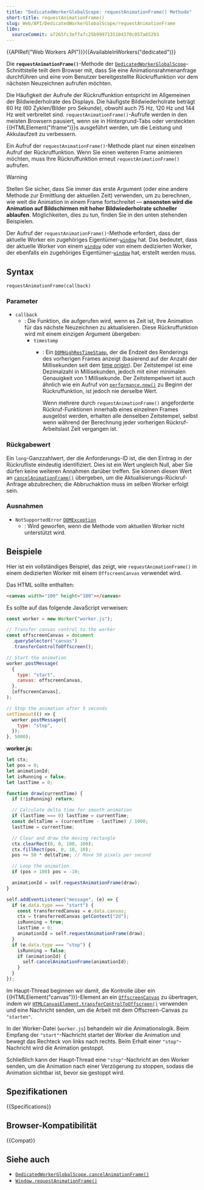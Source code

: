 ```yaml
---
title: "DedicatedWorkerGlobalScope: requestAnimationFrame() Methode"
short-title: requestAnimationFrame()
slug: Web/API/DedicatedWorkerGlobalScope/requestAnimationFrame
l10n:
  sourceCommit: a7265fc3effa7c25b9997135104370c057a65293
---
```


{{APIRef("Web Workers API")}}{{AvailableInWorkers("dedicated")}}

Die **`requestAnimationFrame()`**-Methode der [`DedicatedWorkerGlobalScope`](/de/docs/Web/API/DedicatedWorkerGlobalScope)-Schnittstelle teilt dem Browser mit, dass Sie eine Animationsrahmenanfrage durchführen und eine vom Benutzer bereitgestellte Rückruffunktion vor dem nächsten Neuzeichnen aufrufen möchten.

Die Häufigkeit der Aufrufe der Rückruffunktion entspricht im Allgemeinen der Bildwiederholrate des Displays. Die häufigste Bildwiederholrate beträgt 60 Hz (60 Zyklen/Bilder pro Sekunde), obwohl auch 75 Hz, 120 Hz und 144 Hz weit verbreitet sind. `requestAnimationFrame()`-Aufrufe werden in den meisten Browsern pausiert, wenn sie in Hintergrund-Tabs oder versteckten {{HTMLElement("iframe")}}s ausgeführt werden, um die Leistung und Akkulaufzeit zu verbessern.

Ein Aufruf der `requestAnimationFrame()`-Methode plant nur einen einzelnen Aufruf der Rückruffunktion. Wenn Sie einen weiteren Frame animieren möchten, muss Ihre Rückruffunktion erneut `requestAnimationFrame()` aufrufen.

> [!WARNING]
> Stellen Sie sicher, dass Sie immer das erste Argument (oder eine andere Methode zur Ermittlung der aktuellen Zeit) verwenden, um zu berechnen, wie weit die Animation in einem Frame fortschreitet — **ansonsten wird die Animation auf Bildschirmen mit hoher Bildwiederholrate schneller ablaufen**. Möglichkeiten, dies zu tun, finden Sie in den unten stehenden Beispielen.

Der Aufruf der `requestAnimationFrame()`-Methode erfordert, dass der aktuelle Worker ein zugehöriges Eigentümer-[`window`](/de/docs/Web/API/Window) hat. Das bedeutet, dass der aktuelle Worker von einem [`window`](/de/docs/Web/API/Window) oder von einem dedizierten Worker, der ebenfalls ein zugehöriges Eigentümer-[`window`](/de/docs/Web/API/Window) hat, erstellt werden muss.

## Syntax

```js-nolint
requestAnimationFrame(callback)
```

### Parameter

- `callback`
  - : Die Funktion, die aufgerufen wird, wenn es Zeit ist, Ihre Animation für das nächste Neuzeichnen zu aktualisieren. Diese Rückruffunktion wird mit einem einzigen Argument übergeben:
    - `timestamp`
      - : Ein [`DOMHighResTimeStamp`](/de/docs/Web/API/DOMHighResTimeStamp), der die Endzeit des Renderings des vorherigen Frames anzeigt (basierend auf der Anzahl der Millisekunden seit dem [time origin](/de/docs/Web/API/Performance/timeOrigin)). Der Zeitstempel ist eine Dezimalzahl in Millisekunden, jedoch mit einer minimalen Genauigkeit von 1 Millisekunde. Der Zeitstempelwert ist auch ähnlich wie ein Aufruf von [`performance.now()`](/de/docs/Web/API/Performance/now) zu Beginn der Rückruffunktion, ist jedoch nie derselbe Wert.

        Wenn mehrere durch `requestAnimationFrame()` angeforderte Rückruf-Funktionen innerhalb eines einzelnen Frames ausgelöst werden, erhalten alle denselben Zeitstempel, selbst wenn während der Berechnung jeder vorherigen Rückruf-Arbeitslast Zeit vergangen ist.

### Rückgabewert

Ein `long`-Ganzzahlwert, der die Anforderungs-ID ist, die den Eintrag in der Rückrufliste eindeutig identifiziert. Dies ist ein Wert ungleich Null, aber Sie dürfen keine weiteren Annahmen darüber treffen. Sie können diesen Wert an
[`cancelAnimationFrame()`](/de/docs/Web/API/DedicatedWorkerGlobalScope/cancelAnimationFrame) übergeben, um die Aktualisierungs-Rückruf-Anfrage abzubrechen; die Abbruchaktion muss im selben Worker erfolgt sein.

### Ausnahmen

- `NotSupportedError` [`DOMException`](/de/docs/Web/API/DOMException)
  - : Wird geworfen, wenn die Methode vom aktuellen Worker nicht unterstützt wird.

## Beispiele

Hier ist ein vollständiges Beispiel, das zeigt, wie `requestAnimationFrame()` in einem dedizierten Worker mit einem `OffscreenCanvas` verwendet wird.

Das HTML sollte enthalten:

```html
<canvas width="100" height="100"></canvas>
```

Es sollte auf das folgende JavaScript verweisen:

```js
const worker = new Worker("worker.js");

// Transfer canvas control to the worker
const offscreenCanvas = document
  .querySelector("canvas")
  .transferControlToOffscreen();

// Start the animation
worker.postMessage(
  {
    type: "start",
    canvas: offscreenCanvas,
  },
  [offscreenCanvas],
);

// Stop the animation after 5 seconds
setTimeout(() => {
  worker.postMessage({
    type: "stop",
  });
}, 5000);
```

**worker.js:**

```js
let ctx;
let pos = 0;
let animationId;
let isRunning = false;
let lastTime = 0;

function draw(currentTime) {
  if (!isRunning) return;

  // Calculate delta time for smooth animation
  if (lastTime === 0) lastTime = currentTime;
  const deltaTime = (currentTime - lastTime) / 1000;
  lastTime = currentTime;

  // Clear and draw the moving rectangle
  ctx.clearRect(0, 0, 100, 100);
  ctx.fillRect(pos, 0, 10, 10);
  pos += 50 * deltaTime; // Move 50 pixels per second

  // Loop the animation
  if (pos > 100) pos = -10;

  animationId = self.requestAnimationFrame(draw);
}

self.addEventListener("message", (e) => {
  if (e.data.type === "start") {
    const transferredCanvas = e.data.canvas;
    ctx = transferredCanvas.getContext("2d");
    isRunning = true;
    lastTime = 0;
    animationId = self.requestAnimationFrame(draw);
  }
  if (e.data.type === "stop") {
    isRunning = false;
    if (animationId) {
      self.cancelAnimationFrame(animationId);
    }
  }
});
```

Im Haupt-Thread beginnen wir damit, die Kontrolle über ein {{HTMLElement("canvas")}}-Element an ein [`OffscreenCanvas`](/de/docs/Web/API/OffscreenCanvas) zu übertragen, indem wir [`HTMLCanvasElement.transferControlToOffscreen()`](/de/docs/Web/API/HTMLCanvasElement/transferControlToOffscreen) verwenden und eine Nachricht senden, um die Arbeit mit dem Offscreen-Canvas zu `"starten"`.

In der Worker-Datei (`worker.js`) behandeln wir die Animationslogik. Beim Empfang der `"start"`-Nachricht startet der Worker die Animation und bewegt das Rechteck von links nach rechts. Beim Erhalt einer `"stop"`-Nachricht wird die Animation gestoppt.

Schließlich kann der Haupt-Thread eine `"stop"`-Nachricht an den Worker senden, um die Animation nach einer Verzögerung zu stoppen, sodass die Animation sichtbar ist, bevor sie gestoppt wird.

## Spezifikationen

{{Specifications}}

## Browser-Kompatibilität

{{Compat}}

## Siehe auch

- [`DedicatedWorkerGlobalScope.cancelAnimationFrame()`](/de/docs/Web/API/DedicatedWorkerGlobalScope/cancelAnimationFrame)
- [`Window.requestAnimationFrame()`](/de/docs/Web/API/Window/requestAnimationFrame)
